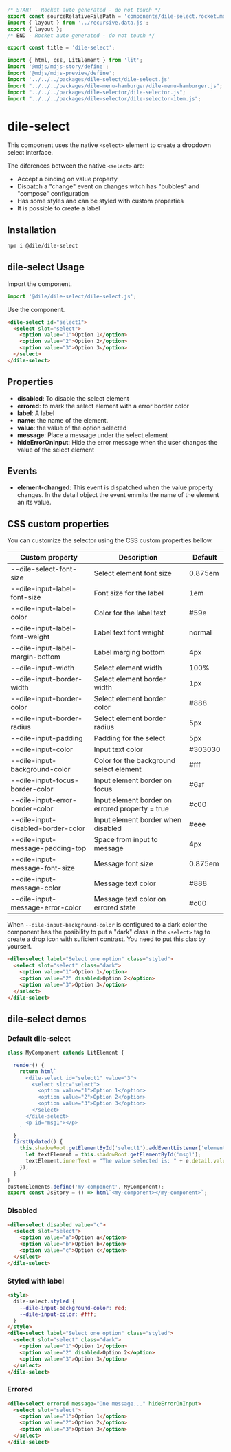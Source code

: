 ```js server
/* START - Rocket auto generated - do not touch */
export const sourceRelativeFilePath = 'components/dile-select.rocket.md';
import { layout } from '../recursive.data.js';
export { layout };
/* END - Rocket auto generated - do not touch */

export const title = 'dile-select';
```

```js script
import { html, css, LitElement } from 'lit'; 
import '@mdjs/mdjs-story/define';
import '@mdjs/mdjs-preview/define';
import '../../../packages/dile-select/dile-select.js'
import "../../../packages/dile-menu-hamburger/dile-menu-hamburger.js";
import "../../../packages/dile-selector/dile-selector.js";
import "../../../packages/dile-selector/dile-selector-item.js";
```

# dile-select

This component uses the native ```<select>``` element to create a dropdown select interface.

The diferences between the native ```<select>``` are:

- Accept a binding on value property
- Dispatch a "change" event on changes witch has "bubbles" and "compose" configuration
- Has some styles and can be styled with custom properties
- It is possible to create a label

## Installation

```bash
npm i @dile/dile-select
```

## dile-select Usage

Import the component.

```javascript
import '@dile/dile-select/dile-select.js';
```

Use the component.

```html
<dile-select id="select1">
  <select slot="select">
    <option value="1">Option 1</option>
    <option value="2">Option 2</option>
    <option value="3">Option 3</option>
  </select>
</dile-select>
```

## Properties

- **disabled**: To disable the select element
- **errored**: to mark the select element with a error border color
- **label**: A label
- **name**: the name of the element.
- **value**: the value of the option selected
- **message**: Place a message under the select element
- **hideErrorOnInput**: Hide the error message when the user changes the value of the select element

## Events

- **element-changed**: This event is dispatched when the value property changes. In the detail object the event emmits the name of the element an its value.

## CSS custom properties

You can customize the selector using the CSS custom properties bellow.

Custom property | Description | Default
----------------|-------------|---------
--dile-select-font-size | Select element font size | 0.875em
--dile-input-label-font-size | Font size for the label | 1em
--dile-input-label-color | Color for the label text | #59e
--dile-input-label-font-weight | Label text font weight | normal
--dile-input-label-margin-bottom | Label marging bottom | 4px
--dile-input-width | Select element width | 100%
--dile-input-border-width | Select element border width | 1px
--dile-input-border-color | Select element border color | #888
--dile-input-border-radius | Select element border radius | 5px
--dile-input-padding | Padding for the select | 5px
--dile-input-color | Input text color | #303030
--dile-input-background-color | Color for the background select element | #fff
--dile-input-focus-border-color | Input element border on focus | #6af
--dile-input-error-border-color | Input element border on errored property = true | #c00
--dile-input-disabled-border-color | Input element border when disabled | #eee
--dile-input-message-padding-top | Space from input to message | 4px
--dile-input-message-font-size | Message font size | 0.875em
--dile-input-message-color | Message text color | #888
--dile-input-message-error-color | Message text color on errored state | #c00

When ```--dile-input-background-color``` is configured to a dark color the component has the posibility to put a "dark" class in the ```<select>``` tag to create a drop icon with suficient contrast. You need to put this clas by yourself.

```html
<dile-select label="Select one option" class="styled">
  <select slot="select" class="dark">
    <option value="1">Option 1</option>
    <option value="2" disabled>Option 2</option>
    <option value="3">Option 3</option>
  </select>
</dile-select>
```

## dile-select demos

### Default dile-select

```js preview-story
class MyComponent extends LitElement {

  render() {
    return html`
      <dile-select id="select1" value="3">
        <select slot="select">
          <option value="1">Option 1</option>
          <option value="2">Option 2</option>
          <option value="3">Option 3</option>
        </select>
      </dile-select>
      <p id="msg1"></p>
    `
  }
  firstUpdated() {
    this.shadowRoot.getElementById('select1').addEventListener('element-changed', (e) => {
      let textElement = this.shadowRoot.getElementById('msg1');
      textElement.innerText = "The value selected is: " + e.detail.value;
    });
  }
}
customElements.define('my-component', MyComponent);
export const JsStory = () => html`<my-component></my-component>`;
```

### Disabled

```html preview-story
<dile-select disabled value="c">
  <select slot="select">
    <option value="a">Option a</option>
    <option value="b">Option b</option>
    <option value="c">Option c</option>
  </select>
</dile-select>
```

### Styled with label

```html preview-story
<style>
  dile-select.styled {
    --dile-input-background-color: red;
    --dile-input-color: #fff;
  }
</style>
<dile-select label="Select one option" class="styled">
  <select slot="select" class="dark">
    <option value="1">Option 1</option>
    <option value="2" disabled>Option 2</option>
    <option value="3">Option 3</option>
  </select>
</dile-select>
```

### Errored

```html preview-story
<dile-select errored message="One message..." hideErrorOnInput>
  <select slot="select">
    <option value="1">Option 1</option>
    <option value="2">Option 2</option>
    <option value="3">Option 3</option>
  </select>
</dile-select>
```

